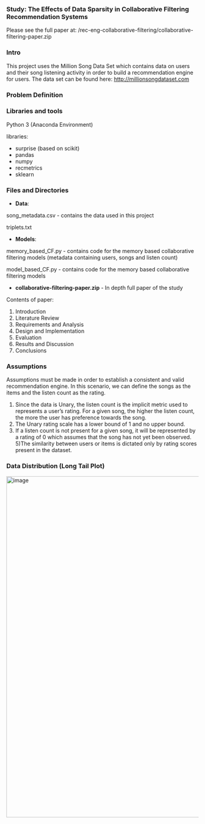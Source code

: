 ### Study: The Effects of Data Sparsity in Collaborative Filtering Recommendation Systems

Please see the full paper at: /rec-eng-collaborative-filtering/collaborative-filtering-paper.zip

### Intro
This project uses the Million Song Data Set which contains data on users and their song listening activity in order to build a recommendation engine for users. The data set can be found here: http://millionsongdataset.com

### Problem Definition

### Libraries and tools

Python 3 (Anaconda Environment)

libraries:
- surprise (based on scikit)
- pandas 
- numpy
- recmetrics
- sklearn

### Files and Directories

- **Data**:

song_metadata.csv - contains the data used in this project

triplets.txt

- **Models**:

memory_based_CF.py - contains code for the memory based collaborative filtering models (metadata containing users, songs and listen count) 

model_based_CF.py - contains code for the memory based collaborative filtering models

- **collaborative-filtering-paper.zip** - In depth full paper of the study 

Contents of paper:
1) Introduction
2) Literature Review
3) Requirements and Analysis
4) Design and Implementation
5) Evaluation
6) Results and Discussion
7) Conclusions

### Assumptions

Assumptions must be made in order to establish a consistent and valid recommendation engine. In this scenario, we can define the songs as the items and the listen count as the rating.
1) Since the data is Unary, the listen count is the implicit metric used to represents a user’s rating. For a given song, the higher the listen count, the more the user has preference towards the song.
2)  The Unary rating scale has a lower bound of 1 and no upper bound.
3)  If a listen count is not present for a given song, it will be represented by a rating of 0 which assumes that the song has not yet been observed.
5)The similarity between users or items is dictated only by rating scores present in the
dataset.

### Data Distribution (Long Tail Plot)

<img width="891" alt="image" src="https://user-images.githubusercontent.com/23408575/110372950-d6846900-8046-11eb-9d42-050f208d921f.png">


